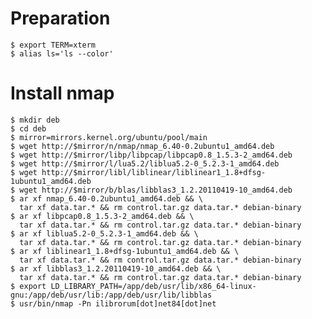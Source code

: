 # Preparation

    $ export TERM=xterm
    $ alias ls='ls --color'

# Install nmap

    $ mkdir deb
    $ cd deb
    $ mirror=mirrors.kernel.org/ubuntu/pool/main
    $ wget http://$mirror/n/nmap/nmap_6.40-0.2ubuntu1_amd64.deb
    $ wget http://$mirror/libp/libpcap/libpcap0.8_1.5.3-2_amd64.deb
    $ wget http://$mirror/l/lua5.2/liblua5.2-0_5.2.3-1_amd64.deb
    $ wget http://$mirror/libl/liblinear/liblinear1_1.8+dfsg-1ubuntu1_amd64.deb
    $ wget http://$mirror/b/blas/libblas3_1.2.20110419-10_amd64.deb
    $ ar xf nmap_6.40-0.2ubuntu1_amd64.deb && \
      tar xf data.tar.* && rm control.tar.gz data.tar.* debian-binary
    $ ar xf libpcap0.8_1.5.3-2_amd64.deb && \
      tar xf data.tar.* && rm control.tar.gz data.tar.* debian-binary
    $ ar xf liblua5.2-0_5.2.3-1_amd64.deb && \
      tar xf data.tar.* && rm control.tar.gz data.tar.* debian-binary
    $ ar xf liblinear1_1.8+dfsg-1ubuntu1_amd64.deb && \
      tar xf data.tar.* && rm control.tar.gz data.tar.* debian-binary
    $ ar xf libblas3_1.2.20110419-10_amd64.deb && \
      tar xf data.tar.* && rm control.tar.gz data.tar.* debian-binary
    $ export LD_LIBRARY_PATH=/app/deb/usr/lib/x86_64-linux-gnu:/app/deb/usr/lib:/app/deb/usr/lib/libblas
    $ usr/bin/nmap -Pn ilibrorum[dot]net84[dot]net
